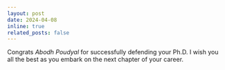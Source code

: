 ```yaml
---
layout: post
date: 2024-04-08
inline: true
related_posts: false
---
```


Congrats *Abodh Poudyal* for successfully defending your Ph.D. I wish you all the best as you embark on the next chapter of your career. 


